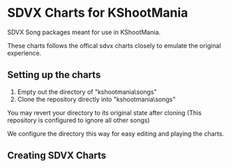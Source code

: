 # SDVX Charts for KShootMania #

SDVX Song packages meant for use in KShootMania. 

These charts follows the offical sdvx charts closely to emulate the original experience.

## Setting up the charts ##
1. Empty out the directory of "kshootmania\songs"
2. Clone the repository directly into "kshootmania\songs"

You may revert your directory to its original state after cloning (This repository is configured to ignore all other songs)

We configure the directory this way for easy editing and playing the charts.

## Creating SDVX Charts ##